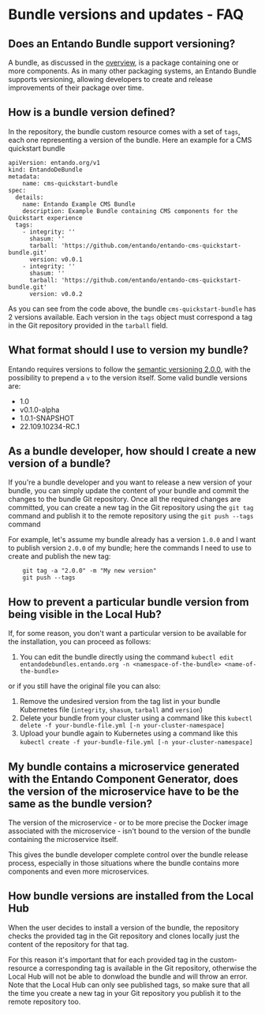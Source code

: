 # Bundle versions and updates - FAQ

## Does an Entando Bundle support versioning?
A bundle, as discussed in the [overview](../compose/local-hub-overview.md), is a package containing one or more components.
As in many other packaging systems, an Entando Bundle supports versioning, allowing developers to create and release improvements of their package over time.

## How is a bundle version defined?

In the repository, the bundle custom resource comes with a set of `tags`, each one representing a version of the bundle.
Here an example for a CMS quickstart bundle
```
apiVersion: entando.org/v1
kind: EntandoDeBundle
metadata:
    name: cms-quickstart-bundle
spec:
  details:
    name: Entando Example CMS Bundle
    description: Example Bundle containing CMS components for the Quickstart experience
  tags:
    - integrity: ''
      shasum: ''
      tarball: 'https://github.com/entando/entando-cms-quickstart-bundle.git'
      version: v0.0.1
    - integrity: ''
      shasum: ''
      tarball: 'https://github.com/entando/entando-cms-quickstart-bundle.git'
      version: v0.0.2
```

As you can see from the code above, the bundle `cms-quickstart-bundle` has 2 versions available.
Each version in the `tags` object must correspond a tag in the Git repository provided in the `tarball` field.

## What format should I use to version my bundle?

Entando requires versions to follow the [semantic versioning 2.0.0](https://semver.org/#semantic-versioning-200), with the possibility to prepend a `v` to the version itself. Some valid bundle versions are:

- 1.0
- v0.1.0-alpha
- 1.0.1-SNAPSHOT
- 22.109.10234-RC.1


## As a bundle developer, how should I create a new version of a bundle?
If you're a bundle developer and you want to release a new version of your bundle, you can simply update the content of your bundle and commit the changes to the bundle Git repository. 
Once all the required changes are committed, you can create a new tag in the Git repository using the `git tag` command and publish it to the remote repository using the `git push --tags` command

For example, let's assume my bundle already has a version `1.0.0` and I want to publish version `2.0.0` of my bundle; here the commands I need to use to create and publish the new tag:

```
    git tag -a "2.0.0" -m "My new version"
    git push --tags
```

## How to prevent a particular bundle version from being visible in the Local Hub?

If, for some reason, you don't want a particular version to be available for the installation, you can proceed as follows:

1. You can edit the bundle directly using the command `kubectl edit entandodebundles.entando.org -n <namespace-of-the-bundle> <name-of-the-bundle>`

or if you still have the original file you can also:

1. Remove the undesired version from the tag list in your bundle Kubernetes file (`integrity`, `shasum`, `tarball` and `version`)
2. Delete your bundle from your cluster using a command like this `kubectl delete -f your-bundle-file.yml [-n your-cluster-namespace]`
3. Upload your bundle again to Kubernetes using a command like this `kubectl create -f your-bundle-file.yml [-n your-cluster-namespace]`

## My bundle contains a microservice generated with the Entando Component Generator, does the version of the microservice have to be the same as the bundle version?

The version of the microservice - or to be more precise the Docker image associated with the microservice - isn't bound to the version of the bundle containing the microservice itself. 

This gives the bundle developer complete control over the bundle release process, especially in those situations where the bundle contains more components and even more microservices.

## How bundle versions are installed from the Local Hub

When the user decides to install a version of the bundle, the repository checks the provided tag in the Git repository and clones locally just the content of the repository for that tag. 

For this reason it's important that for each provided tag in the custom-resource a corresponding tag is available in the Git repository, otherwise the Local Hub will not be able to donwload the bundle and will throw an error. Note that the Local Hub can only see published tags, so make sure that all the time you create a new tag in your Git repository you publish it to the remote repository too.